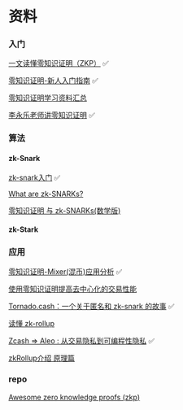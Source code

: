 # 资料

### 入门

[一文读懂零知识证明（ZKP）](https://blog.chain.link/what-is-a-zero-knowledge-proof-zkp-zh/) ✅

[零知识证明-新人入门指南](https://learnblockchain.cn/article/704) ✅

[零知识证明学习资料汇总](https://learnblockchain.cn/2019/11/08/zkp-info)

[李永乐老师讲零知识证明](https://www.youtube.com/watch?v=FuKEpOhiVPg) ✅

### 算法

#### zk-Snark

[zk-snark入门](https://learnblockchain.cn/2019/04/18/learn-zkSNARK) ✅

[What are zk-SNARKs?](https://z.cash/technology/zksnarks/)

[零知识证明 与 zk-SNARKs(数学版)](https://www.youtube.com/watch?v=TQjzKAkHFls&t=12s)

#### zk-Stark

### 应用

[零知识证明-Mixer(混币)应用分析](https://learnblockchain.cn/2019/11/14/zkp-Mixer) ✅

[使用零知识证明提高去中心化的交易性能](https://learnblockchain.cn/2019/10/22/Loopring-DEX)

[Tornado.cash：一个关于匿名和 zk-snark 的故事](https://learnblockchain.cn/article/2763) ✅

[读懂 zk-rollup](https://learnblockchain.cn/article/3195)

[Zcash => Aleo : 从交易隐私到可编程性隐私](https://zhuanlan.zhihu.com/p/559171605) ✅

[zkRollup介绍 原理篇](https://learnblockchain.cn/article/1186)

### repo

[Awesome zero knowledge proofs (zkp)](https://github.com/matter-labs/awesome-zero-knowledge-proofs)

